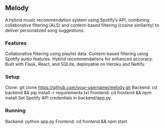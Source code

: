 ## Melody

A hybrid music recommendation system using Spotify’s API, combining collaborative filtering (ALS) and content-based filtering (cosine similarity) to deliver personalized song suggestions.

### Features
Collaborative filtering using playlist data.
Content-based filtering using Spotify audio features.
Hybrid recommendations for enhanced accuracy.
Built with Flask, React, and SQLite, deployable on Heroku and Netlify.

### Setup
Clone: git clone https://github.com/your-username/melody.git
Backend: cd backend && pip install -r requirements.txt
Frontend: cd frontend && npm install
Set Spotify API credentials in backend/app.py.

### Running
Backend: python app.py
Frontend: cd frontend && npm start